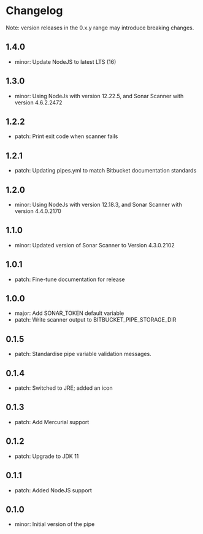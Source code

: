 # Changelog
Note: version releases in the 0.x.y range may introduce breaking changes.

## 1.4.0

- minor: Update NodeJS to latest LTS (16)

## 1.3.0

- minor: Using NodeJs with version 12.22.5, and Sonar Scanner with version 4.6.2.2472

## 1.2.2

- patch: Print exit code when scanner fails

## 1.2.1

- patch: Updating pipes.yml to match Bitbucket documentation standards

## 1.2.0

- minor: Using NodeJs with version 12.18.3, and Sonar Scanner with version 4.4.0.2170

## 1.1.0

- minor: Updated version of Sonar Scanner to Version 4.3.0.2102

## 1.0.1

- patch: Fine-tune documentation for release

## 1.0.0

- major: Add SONAR_TOKEN default variable
- patch: Write scanner output to BITBUCKET_PIPE_STORAGE_DIR

## 0.1.5

- patch: Standardise pipe variable validation messages.

## 0.1.4

- patch: Switched to JRE; added an icon

## 0.1.3

- patch: Add Mercurial support

## 0.1.2

- patch: Upgrade to JDK 11

## 0.1.1

- patch: Added NodeJS support

## 0.1.0

- minor: Initial version of the pipe


